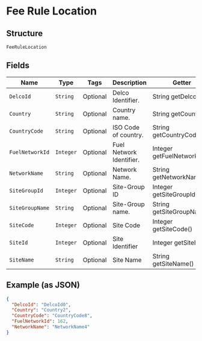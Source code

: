 
# Fee Rule Location

## Structure

`FeeRuleLocation`

## Fields

| Name | Type | Tags | Description | Getter | Setter |
|  --- | --- | --- | --- | --- | --- |
| `DelcoId` | `String` | Optional | Delco Identifier. | String getDelcoId() | setDelcoId(String delcoId) |
| `Country` | `String` | Optional | Country name. | String getCountry() | setCountry(String country) |
| `CountryCode` | `String` | Optional | ISO Code of country. | String getCountryCode() | setCountryCode(String countryCode) |
| `FuelNetworkId` | `Integer` | Optional | Fuel Network Identifier. | Integer getFuelNetworkId() | setFuelNetworkId(Integer fuelNetworkId) |
| `NetworkName` | `String` | Optional | Network Name. | String getNetworkName() | setNetworkName(String networkName) |
| `SiteGroupId` | `Integer` | Optional | Site-Group ID | Integer getSiteGroupId() | setSiteGroupId(Integer siteGroupId) |
| `SiteGroupName` | `String` | Optional | Site-Group name. | String getSiteGroupName() | setSiteGroupName(String siteGroupName) |
| `SiteCode` | `Integer` | Optional | Site Code | Integer getSiteCode() | setSiteCode(Integer siteCode) |
| `SiteId` | `Integer` | Optional | Site Identifier | Integer getSiteId() | setSiteId(Integer siteId) |
| `SiteName` | `String` | Optional | Site Name | String getSiteName() | setSiteName(String siteName) |

## Example (as JSON)

```json
{
  "DelcoId": "DelcoId0",
  "Country": "Country2",
  "CountryCode": "CountryCode8",
  "FuelNetworkId": 162,
  "NetworkName": "NetworkName4"
}
```

